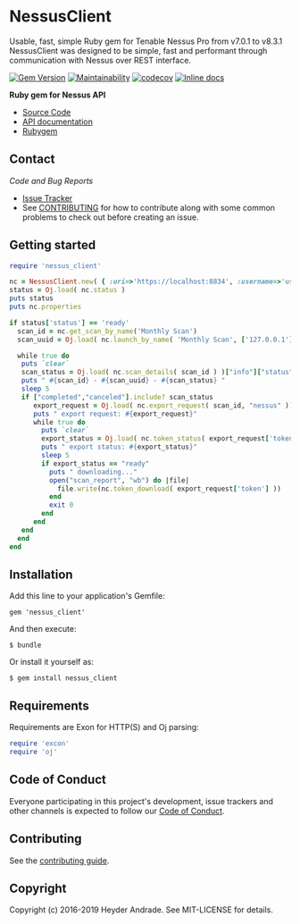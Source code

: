NessusClient
=========

Usable, fast, simple Ruby gem for Tenable Nessus Pro from v7.0.1 to  v8.3.1
NessusClient was designed to be simple, fast and performant through communication with Nessus over REST interface.

[![Gem Version](https://badge.fury.io/rb/nessus_client.svg)](https://badge.fury.io/rb/nessus_client)
[![Maintainability](https://api.codeclimate.com/v1/badges/9cca9e4260cadd8ab98d/maintainability)](https://codeclimate.com/github/heyder/nessus_client/maintainability)
[![codecov](https://codecov.io/gh/heyder/nessus_client/branch/master/graph/badge.svg)](https://codecov.io/gh/heyder/nessus_client)
[![Inline docs](http://inch-ci.org/github/heyder/nessus_client.svg?branch=master)](http://inch-ci.org/github/heyder/nessus_client)

**Ruby gem for Nessus API**

  * [Source Code](https://github.com/heyder/nessus_client)
  * [API documentation](https://rubydoc.info/github/heyder/nessus_client/master)
  * [Rubygem](https://rubygems.org/gems/nessus_client)


## Contact

*Code and Bug Reports*

* [Issue Tracker](https://github.com/heyder/nessus_client/issues)
* See [CONTRIBUTING](https://github.com/heyder/nessus_client/blob/master/CONTRIBUTING.md) for how to contribute along
with some common problems to check out before creating an issue.


Getting started
---------------

```ruby
require 'nessus_client'

nc = NessusClient.new( { :uri=>'https://localhost:8834', :username=>'username',:password=> 'password'} )
status = Oj.load( nc.status )
puts status
puts nc.properties

if status['status'] == 'ready'
  scan_id = nc.get_scan_by_name('Monthly Scan')
  scan_uuid = Oj.load( nc.launch_by_name( 'Monthly Scan', ['127.0.0.1']) )['scan_uuid']

  while true do
   puts `clear`
   scan_status = Oj.load( nc.scan_details( scan_id ) )["info"]["status"] 
   puts " #{scan_id} - #{scan_uuid} - #{scan_status} "
   sleep 5
   if ["completed","canceled"].include? scan_status
      export_request = Oj.load( nc.export_request( scan_id, "nessus" ))
      puts " export request: #{export_request}"
      while true do
        puts `clear`
        export_status = Oj.load( nc.token_status( export_request['token']) )["status"]
        puts " export status: #{export_status}"
        sleep 5
        if export_status == "ready"
          puts " downloading..."
          open("scan_report", "wb") do |file|
            file.write(nc.token_download( export_request['token'] ))
          end
          exit 0
        end
      end
   end
  end
end


```

## Installation

Add this line to your application's Gemfile:

    gem 'nessus_client'

And then execute:

    $ bundle

Or install it yourself as:

    $ gem install nessus_client

## Requirements

Requirements are Exon for HTTP(S) and Oj parsing:

```ruby
require 'excon'
require 'oj'
```

## Code of Conduct

Everyone participating in this project's development, issue trackers and other channels is expected to follow our
[Code of Conduct](./CODE_OF_CONDUCT.md).

## Contributing

See the [contributing guide](./CONTRIBUTING.md).

## Copyright

Copyright (c) 2016-2019 Heyder Andrade. See MIT-LICENSE for details.

